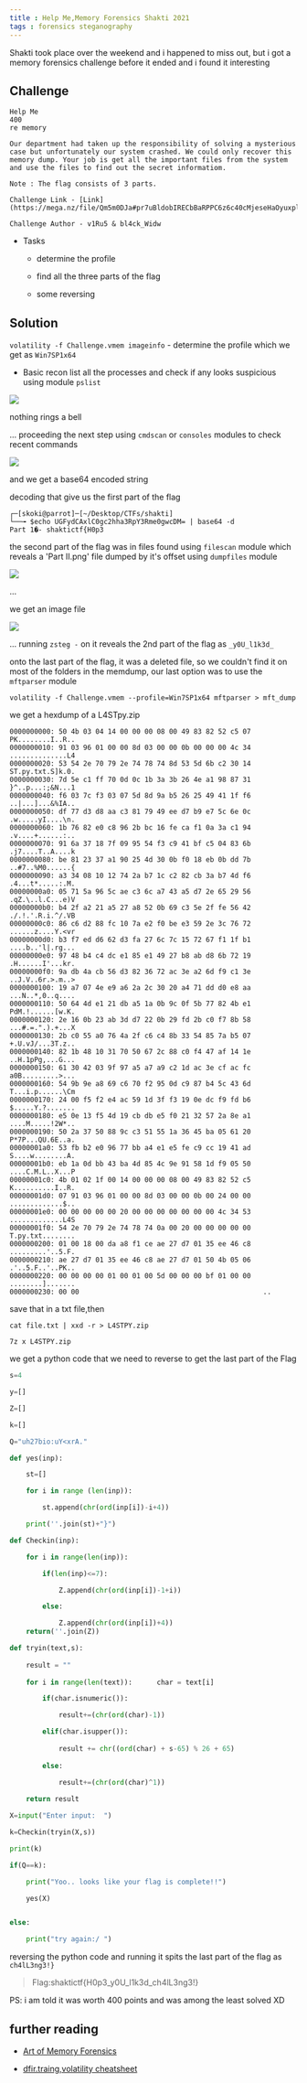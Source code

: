 ```yaml
---
title : Help Me,Memory Forensics Shakti 2021
tags : forensics steganography
---
```


Shakti took place over the weekend and i happened to miss out,
but i got a memory forensics challenge before it ended and i found it interesting 

## Challenge 

```
Help Me
400
re memory

Our department had taken up the responsibility of solving a mysterious case but unfortunately our system crashed. We could only recover this memory dump. Your job is get all the important files from the system and use the files to find out the secret informatiom.

Note : The flag consists of 3 parts.

Challenge Link - [Link](https://mega.nz/file/Qm5m0DJa#pr7uBldobIRECbBaRPPC6z6c40cMjeseHaOyuxplev8)

Challenge Author - v1Ru5 & bl4ck_Widw
```

- Tasks 

	- determine the profile 

	- find all the three parts of the flag

	- some reversing 


## Solution 


`volatility -f Challenge.vmem imageinfo` - determine the profile which we get as `Win7SP1x64`

- Basic recon 
list all the processes and check if any looks suspicious using module `pslist`


![](/img/shakti/pslist) 
 
nothing rings a bell 

...
proceeding the next step using `cmdscan` or `consoles` modules to check recent commands 

![](/img/shakti/cmdscan)

and we get a base64 encoded string

decoding that give us the first part of the flag 

```
┌─[skoki@parrot]─[~/Desktop/CTFs/shakti]
└──╼ $echo UGFydCAxlC0gc2hha3RpY3Rme0gwcDM= | base64 -d
Part 1�- shaktictf{H0p3
```
the second part of the flag was in files found using `filescan` module which reveals a 'Part II.png' file 
dumped by it's offset using `dumpfiles` module

![](/img/shakti/files.png)

...

we get an image file 

![](/img/shakti/flag2.png)

...
running `zsteg -` on it reveals the 2nd part of the flag as `_y0U_l1k3d_`


onto the last part of the flag, it was a deleted file, so we couldn't find it on most of the folders in the memdump,
our last option was to use the `mftparser` module 

`volatility -f Challenge.vmem --profile=Win7SP1x64 mftparser > mft_dump`

we get a hexdump of a L4STpy.zip 

```
0000000000: 50 4b 03 04 14 00 00 00 08 00 49 83 82 52 c5 07   PK........I..R..
0000000010: 91 03 96 01 00 00 8d 03 00 00 0b 00 00 00 4c 34   ..............L4
0000000020: 53 54 2e 70 79 2e 74 78 74 8d 53 5d 6b c2 30 14   ST.py.txt.S]k.0.
0000000030: 7d 5e c1 ff 70 0d 0c 1b 3a 3b 26 4e a1 98 87 31   }^..p...:;&N...1
0000000040: f6 03 7c f3 03 07 5d 8d 9a b5 26 25 49 41 1f f6   ..|...]...&%IA..
0000000050: df 77 d3 d8 aa c3 81 79 49 ee d7 b9 e7 5c 6e 0c   .w.....yI....\n.
0000000060: 1b 76 82 e0 c8 96 2b bc 16 fe ca f1 0a 3a c1 94   .v....+......:..
0000000070: 91 6a 37 18 7f 09 95 54 f3 c9 41 bf c5 04 83 6b   .j7....T..A....k
0000000080: be 81 23 37 a1 90 25 4d 30 0b f0 18 eb 0b dd 7b   ..#7..%M0......{
0000000090: a3 34 08 10 12 74 2a b7 1c c2 82 cb 3a b7 4d f6   .4...t*.....:.M.
00000000a0: 05 71 5a 96 5c ae c3 6c a7 43 a5 d7 2e 65 29 56   .qZ.\..l.C...e)V
00000000b0: b4 2f a2 21 a5 27 a8 52 0b 69 c3 5e 2f fe 56 42   ./.!.'.R.i.^/.VB
00000000c0: 86 c6 d2 88 fc 10 7a e2 f0 be e3 59 2e 3c 76 72   ......z....Y.<vr
00000000d0: b3 f7 ed d6 62 d3 fa 27 6c 7c 15 72 67 f1 1f b1   ....b..'l|.rg...
00000000e0: 97 48 b4 c4 dc e1 85 e1 49 27 b8 ab d8 6b 72 19   .H......I'...kr.
00000000f0: 9a db 4a cb 56 d3 82 36 72 ac 3e a2 6d f9 c1 3e   ..J.V..6r.>.m..>
0000000100: 19 a7 07 4e e9 a6 2a 2c 30 20 a4 71 dd d0 e8 aa   ...N..*,0..q....
0000000110: 50 64 4d e1 21 db a5 1a 0b 9c 0f 5b 77 82 4b e1   PdM.!......[w.K.
0000000120: 2e 16 0b 23 ab 3d d7 22 0b 29 fd 2b c0 f7 8b 58   ...#.=.".).+...X
0000000130: 2b c0 55 a0 76 4a 2f c6 c4 8b 33 54 85 7a b5 07   +.U.vJ/...3T.z..
0000000140: 82 1b 48 10 31 70 50 67 2c 88 c0 f4 47 af 14 1e   ..H.1pPg,...G...
0000000150: 61 30 42 03 9f 97 a5 a7 a9 c2 1d ac 3e cf ac fc   a0B.........>...
0000000160: 54 9b 9e a8 69 c6 70 f2 95 0d c9 87 b4 5c 43 6d   T...i.p......\Cm
0000000170: 24 00 f5 f2 e4 ac 59 1d 3f f3 19 0e dc f9 fd b6   $.....Y.?.......
0000000180: e5 0e 13 f5 4d 19 cb db e5 f0 21 32 57 2a 8e a1   ....M.....!2W*..
0000000190: 50 2a 37 50 88 9c c3 51 55 1a 36 45 ba 05 61 20   P*7P...QU.6E..a.
00000001a0: 53 fb b2 e0 96 77 bb a4 e1 e5 fe c9 cc 19 41 ad   S....w........A.
00000001b0: eb 1a 0d bb 43 ba 4d 85 4c 9e 91 58 1d f9 05 50   ....C.M.L..X...P
00000001c0: 4b 01 02 1f 00 14 00 00 00 08 00 49 83 82 52 c5   K..........I..R.
00000001d0: 07 91 03 96 01 00 00 8d 03 00 00 0b 00 24 00 00   .............$..
00000001e0: 00 00 00 00 00 20 00 00 00 00 00 00 00 4c 34 53   .............L4S
00000001f0: 54 2e 70 79 2e 74 78 74 0a 00 20 00 00 00 00 00   T.py.txt........
0000000200: 01 00 18 00 da a8 f1 ce ae 27 d7 01 35 ee 46 c8   .........'..5.F.
0000000210: ae 27 d7 01 35 ee 46 c8 ae 27 d7 01 50 4b 05 06   .'..5.F..'..PK..
0000000220: 00 00 00 00 01 00 01 00 5d 00 00 00 bf 01 00 00   ........].......
0000000230: 00 00                                             ..
```
save that in a txt file,then 

```cat file.txt | xxd -r > L4STPY.zip```

`7z x L4STPY.zip`

we get a python code that we need to reverse to get the last part of the Flag 


```python
s=4

y=[]

Z=[]

k=[]

Q="uh27bio:uY<xrA."

def yes(inp):

    st=[]

    for i in range (len(inp)):

        st.append(chr(ord(inp[i])-i+4))

    print(''.join(st)+"}")

def Checkin(inp):

    for i in range(len(inp)):

        if(len(inp)<=7):

            Z.append(chr(ord(inp[i])-1+i))

        else:

            Z.append(chr(ord(inp[i])+4))
    return(''.join(Z))

def tryin(text,s):
 
    result = ""
 
    for i in range(len(text)):     	char = text[i]

        if(char.isnumeric()):

            result+=(chr(ord(char)-1))

        elif(char.isupper()):
 
            result += chr((ord(char) + s-65) % 26 + 65)
 
        else:
 
            result+=(chr(ord(char)^1))

    return result 

X=input("Enter input:  ")

k=Checkin(tryin(X,s))

print(k)

if(Q==k):

    print("Yoo.. looks like your flag is complete!!")

    yes(X)


else:

    print("try again:/ ")
```
reversing the python code and running it spits the last part of the flag as `ch4lL3ng3!}`

> Flag:shaktictf{H0p3_y0U_l1k3d_ch4lL3ng3!}

PS: i am told it was worth 400 points and was among the least solved XD

## further reading 

- [Art of Memory Forensics](https://www.amazon.com/Art-Memory-Forensics-Detecting-Malware/dp/1118825098)

- [dfir.traing,volatility cheatsheet](https://www.dfir.training/memory-cheats/320-memory-forensics-cheat-sheet-v1-2/file)
